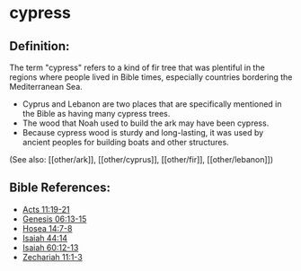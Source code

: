 # cypress #

## Definition: ##

The term "cypress" refers to a kind of fir tree that was plentiful in the regions where people lived in Bible times, especially countries bordering the Mediterranean Sea.

* Cyprus and Lebanon are two places that are specifically mentioned in the Bible as having many cypress trees.
* The wood that Noah used to build the ark may have been cypress.
* Because cypress wood is sturdy and long-lasting, it was used by ancient peoples for building boats and other structures.

(See also: [[other/ark]], [[other/cyprus]], [[other/fir]], [[other/lebanon]])

## Bible References: ##

* [Acts 11:19-21](en/tn/act/help/11/19)
* [Genesis 06:13-15](en/tn/gen/help/06/13)
* [Hosea 14:7-8](en/tn/hos/help/14/07)
* [Isaiah 44:14](en/tn/isa/help/44/14)
* [Isaiah 60:12-13](en/tn/isa/help/60/12)
* [Zechariah 11:1-3](en/tn/zec/help/11/01)